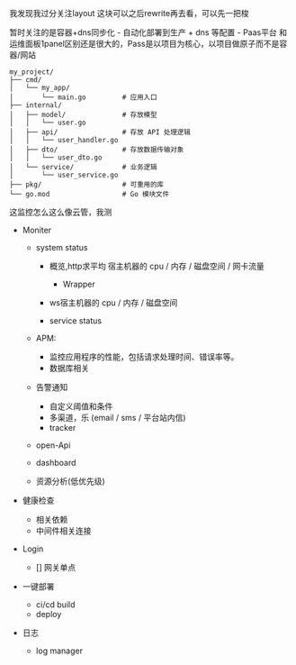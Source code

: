 我发现我过分关注layout
这块可以之后rewrite再去看，可以先一把梭

暂时关注的是容器+dns同步化
    - 自动化部署到生产 + dns 等配置
    - Paas平台 和 运维面板1panel区别还是很大的，Pass是以项目为核心，以项目做原子而不是容器/网站
```
my_project/
├── cmd/
│   └── my_app/
│       └── main.go         # 应用入口
├── internal/
│   ├── model/              # 存放模型
│   │   └── user.go
│   ├── api/                # 存放 API 处理逻辑
│   │   └── user_handler.go
│   ├── dto/                # 存放数据传输对象
│   │   └── user_dto.go
│   └── service/            # 业务逻辑
│       └── user_service.go
├── pkg/                    # 可重用的库
└── go.mod                  # Go 模块文件
```




这监控怎么这么像云管，我测
- Moniter
    - system status
      - 概览,http求平均 宿主机器的 cpu / 内存 / 磁盘空间 / 网卡流量
        - Wrapper
      
      - ws宿主机器的 cpu / 内存 / 磁盘空间
      - service status
      
    - APM: 
      - 监控应用程序的性能，包括请求处理时间、错误率等。
      - 数据库相关
    - 告警通知
      - 自定义阈值和条件
      - 多渠道，乐 (email / sms / 平台站内信)
      - tracker 
    - open-Api     
    - dashboard 
    - 资源分析(低优先级)
- 健康检查
  - 相关依赖
  - 中间件相关连接

- Login 
  - [] 网关单点

- 一键部署
  -  ci/cd build
  - deploy

- 日志
  - log manager 
